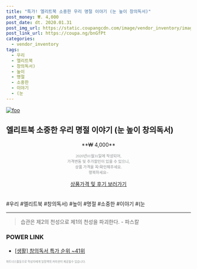 ```yaml
--- 
title: "특가! 엘리트북 소중한 우리 명절 이야기 (눈 높이 창의독서)" 
post_money: ₩. 4,000 
post_date: dt. 2020.01.31 
post_img_url: https://static.coupangcdn.com/image/vendor_inventory/images/2019/03/08/12/1/5d711de5-e675-4d5c-9033-df1bdbb3ec00.jpg 
post_link_url: https://coupa.ng/bnGfPt 
categories: 
  - vendor_inventory 
tags: 
  - 우리 
  - 엘리트북 
  - 창의독서) 
  - 높이 
  - 명절 
  - 소중한 
  - 이야기 
  - (눈 
--- 
```

[![foo](https://static.coupangcdn.com/image/vendor_inventory/images/2019/03/08/12/1/5d711de5-e675-4d5c-9033-df1bdbb3ec00.jpg)](https://coupa.ng/bnGfPt) 

## 엘리트북 소중한 우리 명절 이야기 (눈 높이 창의독서) 
<p style="text-align: center;">**₩ 4,000**</p> 
<p style="text-align: center;"><span style="color: #898c8f; font-family: Georgia,Times,serif; font-size: 0.75em;">2020년01월31일에 작성되어, <br>가격변동 및 추가할인이 있을 수 있으니,<br> 상품 가격을 꼭!확인해주세요.<br>행복하세요~</span> 
</p>	 
<div markdown="0" style="text-align: center;"><a href="https://coupa.ng/bnGfPt" class="btn btn--success">상품가격 및 후기 보러가기</a></div> 
<br><br> 
  #우리 #엘리트북 #창의독서) #높이 #명절 #소중한 #이야기 #(눈 
<hr> 

> 습관은 제2의 천성으로 제1의 천성을 파괴한다. - 파스칼 


### POWER LINK

* <a href="https://blog.naver.com/sakai111/221790909934" target="_blank"> [생활] 창의독서 특가 순위 ~41위</a>

<span style="color: #898c8f; font-family: Georgia,Times,serif; font-size: 0.55em;">파트너스활동으로 작성자에게 일정액의 커미션이 제공될수 있습니다.</span> 
